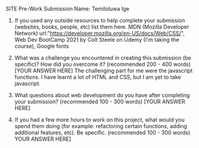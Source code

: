 SITE Pre-Work Submission
Name: Temiloluwa Ige

1. If you used any outside resources to help complete your submission (websites, books, people, etc) list them here. 
    MDN (Mozilla Developer Network) url:"https://developer.mozilla.org/en-US/docs/Web/CSS/",
    Web Dev BootCamp 2021 by Colt Steele on Udemy (I'm taking the course),
    Google fonts
  
2. What was a challenge you encountered in creating this submission (be specific)? How did you overcome it? (recommended 200 - 400 words) [YOUR ANSWER HERE]
    The challenging part for me were the javascript functions. I have learnt a lot of HTML and CSS, but I am yet to take javascript.  
3. What questions about web development do you have after completing your submission? (recommended 100 - 300 words) [YOUR ANSWER HERE]

4. If you had a few more hours to work on this project, what would you spend them doing (for example: refactoring certain functions, adding additional features, etc). Be specific. (recommended 100 - 300 words) YOUR ANSWER HERE]
